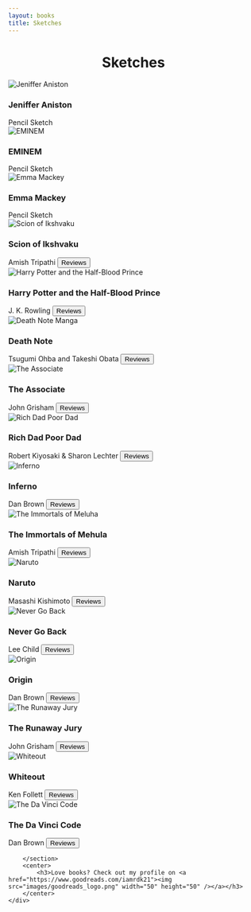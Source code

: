 ```yaml
---
layout: books
title: Sketches
---
```

<head>
	<link rel="stylesheet" type="text/css" href="css/book_style.css" />
	<link rel="stylesheet" type="text/css" href="css/books_component.css" />
		<!-- Modernizr is used for flexbox fallback -->
	<script src="js/modernizr.custom.js"></script>
</head>
<div class="view">
	<div class="my__suggestion"><center><h1>Sketches<br></h1></center><div>
		<section class="grid">
			<div class="product">
				<div class="product__info">
					<img class="product__image" src="images/jeniffer.JPG" alt="Jeniffer Aniston" />
					<h3 class="product__title">Jeniffer Aniston</h3>
					<span class="product__author highlight">Pencil Sketch</span>
				</div>
			</div>
			<div class="product">
				<div class="product__info">
					<img class="product__image" src="images/eminem.JPG" alt="EMINEM" />
					<h3 class="product__title">EMINEM</h3>
					<span class="product__author highlight">Pencil Sketch</span>
				</div>
			</div>
			<div class="product">
				<div class="product__info">
					<img class="product__image" src="images/maeve.jpg" alt="Emma Mackey" />
					<h3 class="product__title">Emma Mackey</h3>
					<span class="product__author highlight">Pencil Sketch</span>
				</div>
			</div>
			<div class="product">
				<div class="product__info">
					<img class="product__image" src="images/scion.jpg" alt="Scion of Ikshvaku" />
					<h3 class="product__title">Scion of Ikshvaku</h3>
					<span class="product__author highlight">Amish Tripathi</span>
					<button class="action action--button" onclick="window.open('https://www.google.com/search?q=Scion+of+Ikshvaku+book+reviews')"><i class="fa fa-comments"></i><span class="action__text">Reviews</span></button>
				</div>
			</div>
			<div class="product">
				<div class="product__info">
					<img class="product__image" src="images/harrypotter.png" alt="Harry Potter and the Half-Blood Prince" />
					<h3 class="product__title">Harry Potter and the Half-Blood Prince</h3>
					<span class="product__author highlight">J. K. Rowling</span>
					<button class="action action--button" onclick="window.open('https://www.google.com/search?q=Harry+Potter+and+the+Half+Blood+Prince+reviews')"><i class="fa fa-comments"></i><span class="action__text">Reviews</span></button>
				</div>
			</div>
			<div class="product">
				<div class="product__info">
					<img class="product__image" src="images/deathnote.png" alt="Death Note Manga" />
					<h3 class="product__title">Death Note</h3>
					<span class="product__author highlight">Tsugumi Ohba and Takeshi Obata</span>
					<button class="action action--button" onclick="window.open('https://www.google.com/search?q=Death+Note+Manga+reviews')"><i class="fa fa-comments"></i><span class="action__text">Reviews</span></button>
				</div>
			</div>		
			<div class="product">
				<div class="product__info">
					<img class="product__image" src="images/associate.png" alt="The Associate" />
					<h3 class="product__title">The Associate</h3>
					<span class="product__author highlight">John Grisham</span>
					<button class="action action--button" onclick="window.open('https://www.google.com/search?q=The+Associate+book+reviews')"><i class="fa fa-comments"></i><span class="action__text">Reviews</span></button>
				</div>
			</div>
			<div class="product">
				<div class="product__info">
					<img class="product__image" src="images/Rich_Dad_Poor_Dad.png" alt="Rich Dad Poor Dad" />
					<h3 class="product__title">Rich Dad Poor Dad</h3>
					<span class="product__author highlight">Robert Kiyosaki & Sharon Lechter</span>
					<button class="action action--button" onclick="window.open('https://www.google.com/search?q=Rich+Dad+Poor+Dad+book+reviews')"><i class="fa fa-comments"></i><span class="action__text">Reviews</span></button>
				</div>
			</div>
			<div class="product">
				<div class="product__info">
					<img class="product__image" src="images/inferno.png" alt="Inferno" />
					<h3 class="product__title">Inferno</h3>
					<span class="product__author highlight">Dan Brown</span>
					<button class="action action--button" onclick="window.open('https://www.google.com/search?q=Inferno+book+reviews')"><i class="fa fa-comments"></i><span class="action__text">Reviews</span></button>
				</div>
			</div>
			<div class="product">
				<div class="product__info">
					<img class="product__image" src="images/meluha.png" alt="The Immortals of Meluha" />
					<h3 class="product__title">The Immortals of Mehula</h3>
					<span class="product__author highlight">Amish Tripathi</span>
					<button class="action action--button" onclick="window.open('https://www.google.com/search?q=The+Immortals+of+Meluha+book+reviews')"><i class="fa fa-comments"></i><span class="action__text">Reviews</span></button>
				</div>
			</div>
			<div class="product">
				<div class="product__info">
					<img class="product__image" src="images/naruto.png" alt="Naruto" />
					<h3 class="product__title">Naruto</h3>
					<span class="product__author highlight">Masashi Kishimoto</span>
					<button class="action action--button" onclick="window.open('https://www.google.com/search?q=Naruto+manga+reviews')"><i class="fa fa-comments"></i><span class="action__text">Reviews</span></button>
				</div>
			</div>
			<div class="product">
				<div class="product__info">
					<img class="product__image" src="images/nevergoback.png" alt="Never Go Back" />
					<h3 class="product__title">Never Go Back</h3>
					<span class="product__author highlight">Lee Child</span>
					<button class="action action--button" onclick="window.open('https://www.google.com/search?q=Never+Go+Back+book++reviews')"><i class="fa fa-comments"></i><span class="action__text">Reviews</span></button>
				</div>
			</div>
			<div class="product">
				<div class="product__info">
					<img class="product__image" src="images/origin.png" alt="Origin" />
					<h3 class="product__title">Origin</h3>
					<span class="product__author highlight">Dan Brown</span>
					<button class="action action--button" onclick="window.open('https://www.google.com/search?q=Origin+book++reviews')"><i class="fa fa-comments"></i><span class="action__text">Reviews</span></button>
				</div>
			</div>
			<div class="product">
				<div class="product__info">
					<img class="product__image" src="images/runaway.png" alt="The Runaway Jury" />
					<h3 class="product__title">The Runaway Jury</h3>
					<span class="product__author highlight">John Grisham</span>
					<button class="action action--button" onclick="window.open('https://www.google.com/search?q=The+Runaway+Jury+book+reviews')"><i class="fa fa-comments"></i><span class="action__text">Reviews</span></button>
				</div>
			</div>
			<div class="product">
				<div class="product__info">
					<img class="product__image" src="images/whiteout.png" alt="Whiteout" />
					<h3 class="product__title">Whiteout</h3>
					<span class="product__author highlight">Ken Follett</span>
					<button class="action action--button" onclick="window.open('https://www.google.com/search?q=Whiteout+book+reviews')"><i class="fa fa-comments"></i><span class="action__text">Reviews</span></button>
				</div>
			</div>
			<div class="product">
				<div class="product__info">
					<img class="product__image" src="images/DaVinci.png" alt="The Da Vinci Code" />
					<h3 class="product__title">The Da Vinci Code</h3>
					<span class="product__author highlight">Dan Brown</span>
					<button class="action action--button" onclick="window.open('https://www.google.com/search?q=The+Da+Vinci+Code+book+reviews')"><i class="fa fa-comments"></i><span class="action__text">Reviews</span></button>
				</div>
			</div>
			
				
		</section>
		<center>
			<h3>Love books? Check out my profile on <a href="https://www.goodreads.com/iamrdk21"><img src="images/goodreads_logo.png" width="50" height="50" /></a></h3>
		</center>
	</div>
